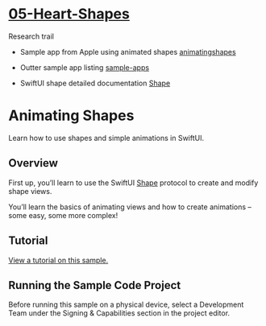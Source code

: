 # [05-Heart-Shapes](https://github.com/molab-itp/05-Heart-Shapes)

Research trail

- Sample app from Apple using animated shapes
  [animatingshapes](https://developer.apple.com/tutorials/sample-apps/animatingshapes?language=swift)

- Outter sample app listing
  [sample-apps](https://developer.apple.com/tutorials/sample-apps?language=swift)

- SwiftUI shape detailed documentation
  [Shape](https://developer.apple.com/documentation/swiftui/shape)

# Animating Shapes

Learn how to use shapes and simple animations in SwiftUI.

## Overview

First up, you’ll learn to use the SwiftUI [Shape](doc://com.apple.documentation/documentation/swiftui/shape) protocol to create and modify shape views.

You’ll learn the basics of animating views and how to create animations – some easy, some more complex!

## Tutorial

[View a tutorial on this sample.](doc://com.apple.documentation/tutorials/sample-apps/AnimatingShapes)

## Running the Sample Code Project

Before running this sample on a physical device, select a Development Team under the Signing & Capabilities section in the project editor.
